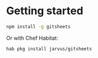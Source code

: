 # Getting started

```bash
npm install -g gitsheets
```

Or with Chef Habitat:

```bash
hab pkg install jarvus/gitsheets
```
